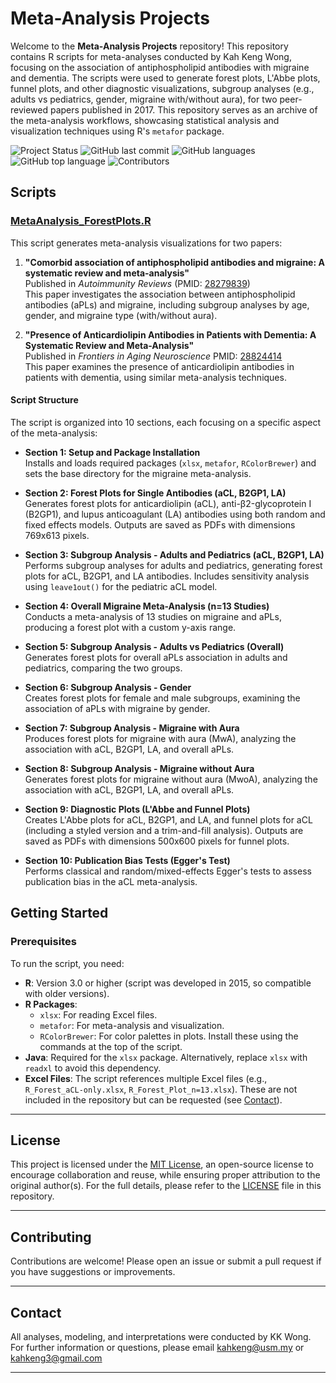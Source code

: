 # Meta-Analysis Projects

Welcome to the **Meta-Analysis Projects** repository! This repository contains R scripts for meta-analyses conducted by Kah Keng Wong, focusing on the association of antiphospholipid antibodies with migraine and dementia. The scripts were used to generate forest plots, L'Abbe plots, funnel plots, and other diagnostic visualizations, subgroup analyses (e.g., adults vs pediatrics, gender, migraine with/without aura), for two peer-reviewed papers published in 2017. This repository serves as an archive of the meta-analysis workflows, showcasing statistical analysis and visualization techniques using R's `metafor` package.

![Project Status](https://img.shields.io/badge/status-active-brightgreen)
![GitHub last commit](https://img.shields.io/github/last-commit/kahkengwong/Meta-analysis_Projects)
![GitHub languages](https://img.shields.io/github/languages/count/kahkengwong/Meta-analysis_Projects)
![GitHub top language](https://img.shields.io/github/languages/top/kahkengwong/Meta-analysis_Projects)
![Contributors](https://img.shields.io/github/contributors/kahkengwong/Meta-analysis_Projects)

## Scripts

### [MetaAnalysis_ForestPlots.R](MetaAnalysis_ForestPlots.R)

This script generates meta-analysis visualizations for two papers:

1. **"Comorbid association of antiphospholipid antibodies and migraine: A systematic review and meta-analysis"**  
   Published in *Autoimmunity Reviews* (PMID: [28279839](https://pubmed.ncbi.nlm.nih.gov/28279839/))  
   This paper investigates the association between antiphospholipid antibodies (aPLs) and migraine, including subgroup analyses by age, gender, and migraine type 
   (with/without aura).

2. **"Presence of Anticardiolipin Antibodies in Patients with Dementia: A Systematic Review and Meta-Analysis"**  
   Published in *Frontiers in Aging Neuroscience* PMID: [28824414](https://pubmed.ncbi.nlm.nih.gov/28824414/)  
   This paper examines the presence of anticardiolipin antibodies in patients with dementia, using similar meta-analysis techniques.

#### Script Structure

The script is organized into 10 sections, each focusing on a specific aspect of the meta-analysis:

- **Section 1: Setup and Package Installation**  
  Installs and loads required packages (`xlsx`, `metafor`, `RColorBrewer`) and sets the base directory for the migraine meta-analysis.

- **Section 2: Forest Plots for Single Antibodies (aCL, B2GP1, LA)**  
  Generates forest plots for anticardiolipin (aCL), anti-β2-glycoprotein I (B2GP1), and lupus anticoagulant (LA) antibodies using both random and fixed effects models. Outputs are saved as PDFs with dimensions 769x613 pixels.

- **Section 3: Subgroup Analysis - Adults and Pediatrics (aCL, B2GP1, LA)**  
  Performs subgroup analyses for adults and pediatrics, generating forest plots for aCL, B2GP1, and LA antibodies. Includes sensitivity analysis using `leave1out()` for the pediatric aCL model.

- **Section 4: Overall Migraine Meta-Analysis (n=13 Studies)**  
  Conducts a meta-analysis of 13 studies on migraine and aPLs, producing a forest plot with a custom y-axis range.

- **Section 5: Subgroup Analysis - Adults vs Pediatrics (Overall)**  
  Generates forest plots for overall aPLs association in adults and pediatrics, comparing the two groups.

- **Section 6: Subgroup Analysis - Gender**  
  Creates forest plots for female and male subgroups, examining the association of aPLs with migraine by gender.

- **Section 7: Subgroup Analysis - Migraine with Aura**  
  Produces forest plots for migraine with aura (MwA), analyzing the association with aCL, B2GP1, LA, and overall aPLs.

- **Section 8: Subgroup Analysis - Migraine without Aura**  
  Generates forest plots for migraine without aura (MwoA), analyzing the association with aCL, B2GP1, LA, and overall aPLs.

- **Section 9: Diagnostic Plots (L'Abbe and Funnel Plots)**  
  Creates L'Abbe plots for aCL, B2GP1, and LA, and funnel plots for aCL (including a styled version and a trim-and-fill analysis). Outputs are saved as PDFs with dimensions 500x600 pixels for funnel plots.

- **Section 10: Publication Bias Tests (Egger's Test)**  
  Performs classical and random/mixed-effects Egger's tests to assess publication bias in the aCL meta-analysis.

## Getting Started

### Prerequisites
To run the script, you need:
- **R**: Version 3.0 or higher (script was developed in 2015, so compatible with older versions).
- **R Packages**:
  - `xlsx`: For reading Excel files.
  - `metafor`: For meta-analysis and visualization.
  - `RColorBrewer`: For color palettes in plots.
  Install these using the commands at the top of the script.
- **Java**: Required for the `xlsx` package. Alternatively, replace `xlsx` with `readxl` to avoid this dependency.
- **Excel Files**: The script references multiple Excel files (e.g., `R_Forest_aCL-only.xlsx`, `R_Forest_Plot_n=13.xlsx`). These are not included in the repository but can be requested (see [Contact](#contact)).

---

## License
This project is licensed under the [MIT License](https://github.com/kahkengwong/GAM_PRSS_REML_Project/blob/main/LICENSE), an open-source license to encourage collaboration and reuse, while ensuring proper attribution to the original author(s). For the full details, please refer to the [LICENSE](https://github.com/kahkengwong/GAM_PRSS_REML_Project/blob/main/LICENSE) file in this repository.


---

## Contributing
Contributions are welcome! Please open an issue or submit a pull request if you have suggestions or improvements.

---

## Contact
All analyses, modeling, and interpretations were conducted by KK Wong. For further information or questions, please email [kahkeng@usm.my](mailto:kahkeng@usm.my) or [kahkeng3@gmail.com](mailto:kahkeng3@gmail.com)

---
